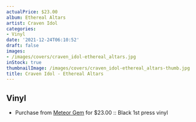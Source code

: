 ```yaml
---
actualPrice: $23.00
album: Ethereal Altars
artist: Craven Idol
categories:
- Vinyl
date: '2021-12-24T06:10:52'
draft: false
images:
- /images/covers/craven_idol-ethereal_altars.jpg
inStock: true
thumbnailImage: /images/covers/craven_idol-ethereal_altars-thumb.jpg
title: Craven Idol - Ethereal Altars
---
```


## Vinyl
* Purchase from [Meteor Gem](https://meteor-gem.com/products/craven-idol-ethereal-altars-lp) for $23.00 :: Black 1st press vinyl
